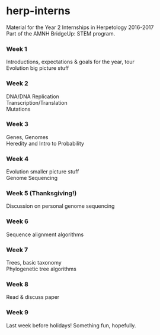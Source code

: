 # herp-interns

Material for the Year 2 Internships in Herpetology 2016-2017  
Part of the AMNH BridgeUp: STEM program.  

### Week 1
Introductions, expectations & goals for the year, tour  
Evolution big picture stuff  

### Week 2
DNA/DNA Replication  
Transcription/Translation  
Mutations  

### Week 3
Genes, Genomes  
Heredity and Intro to Probability  

### Week 4
Evolution smaller picture stuff  
Genome Sequencing  

### Week 5 (Thanksgiving!)  
Discussion on personal genome sequencing  

### Week 6  
Sequence alignment algorithms  

### Week 7  
Trees, basic taxonomy  
Phylogenetic tree algorithms  

### Week 8  
Read & discuss paper  

### Week 9  
Last week before holidays! Something fun, hopefully.  
